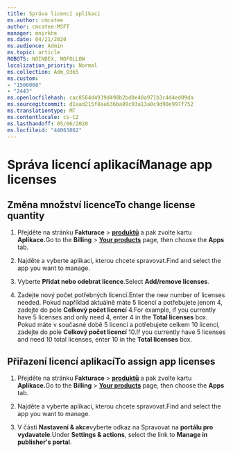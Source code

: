 ```yaml
---
title: Správa licencí aplikací
ms.author: cmcatee
author: cmcatee-MSFT
manager: mnirkhe
ms.date: 04/21/2020
ms.audience: Admin
ms.topic: article
ROBOTS: NOINDEX, NOFOLLOW
localization_priority: Normal
ms.collection: Adm_O365
ms.custom:
- "1500008"
- "2443"
ms.openlocfilehash: cac8564d4939d498b2bd0e40a971b3c4d4ed09da
ms.sourcegitcommit: d1aad215f8aa636ba89c93a13a0c9d90e997f752
ms.translationtype: MT
ms.contentlocale: cs-CZ
ms.lasthandoff: 05/06/2020
ms.locfileid: "44063862"
---
```

# <a name="manage-app-licenses"></a><span data-ttu-id="47f13-102">Správa licencí aplikací</span><span class="sxs-lookup"><span data-stu-id="47f13-102">Manage app licenses</span></span>

## <a name="to-change-license-quantity"></a><span data-ttu-id="47f13-103">Změna množství licence</span><span class="sxs-lookup"><span data-stu-id="47f13-103">To change license quantity</span></span>

1. <span data-ttu-id="47f13-104">Přejděte na stránku **Fakturace** > **[produktů](https://go.microsoft.com/fwlink/p/?linkid=842054)** a pak zvolte kartu **Aplikace.**</span><span class="sxs-lookup"><span data-stu-id="47f13-104">Go to the **Billing** > **[Your products](https://go.microsoft.com/fwlink/p/?linkid=842054)** page, then choose the **Apps** tab.</span></span>

2. <span data-ttu-id="47f13-105">Najděte a vyberte aplikaci, kterou chcete spravovat.</span><span class="sxs-lookup"><span data-stu-id="47f13-105">Find and select the app you want to manage.</span></span>  

3. <span data-ttu-id="47f13-106">Vyberte **Přidat nebo odebrat licence**.</span><span class="sxs-lookup"><span data-stu-id="47f13-106">Select **Add/remove licenses**.</span></span>

4. <span data-ttu-id="47f13-107">Zadejte nový počet potřebných licencí.</span><span class="sxs-lookup"><span data-stu-id="47f13-107">Enter the new number of licenses needed.</span></span> <span data-ttu-id="47f13-108">Pokud například aktuálně máte 5 licencí a potřebujete jenom 4, zadejte do pole **Celkový počet licencí** 4.</span><span class="sxs-lookup"><span data-stu-id="47f13-108">For example, if you currently have 5 licenses and only need 4, enter 4 in the **Total licenses** box.</span></span> <span data-ttu-id="47f13-109">Pokud máte v současné době 5 licencí a potřebujete celkem 10 licencí, zadejte do pole **Celkový počet licencí** 10.</span><span class="sxs-lookup"><span data-stu-id="47f13-109">If you currently have 5 licenses and need 10 total licenses, enter 10 in the **Total licenses** box.</span></span>

## <a name="to-assign-app-licenses"></a><span data-ttu-id="47f13-110">Přiřazení licencí aplikací</span><span class="sxs-lookup"><span data-stu-id="47f13-110">To assign app licenses</span></span>

1. <span data-ttu-id="47f13-111">Přejděte na stránku **Fakturace** > **[produktů](https://go.microsoft.com/fwlink/p/?linkid=842054)** a pak zvolte kartu **Aplikace.**</span><span class="sxs-lookup"><span data-stu-id="47f13-111">Go to the **Billing** > **[Your products](https://go.microsoft.com/fwlink/p/?linkid=842054)** page, then choose the **Apps** tab.</span></span>

2. <span data-ttu-id="47f13-112">Najděte a vyberte aplikaci, kterou chcete spravovat.</span><span class="sxs-lookup"><span data-stu-id="47f13-112">Find and select the app you want to manage.</span></span>  

3. <span data-ttu-id="47f13-113">V části **Nastavení & akce**vyberte odkaz na Spravovat na **portálu pro vydavatele**.</span><span class="sxs-lookup"><span data-stu-id="47f13-113">Under **Settings & actions**, select the link to **Manage in publisher's portal**.</span></span>